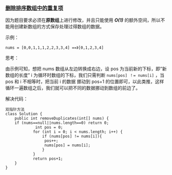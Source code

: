 ### [删除排序数组中的重复项](https://leetcode-cn.com/problems/remove-duplicates-from-sorted-array/description/)  

因为题目要求必须在**原数组**上进行修改，并且只能使用 ***O(1)*** 的额外空间，所以不能用创建新数组的方式保存处理过得数组的数据。  

 示例：  

`nums = [0,0,1,1,1,2,2,3,3,4] ==》[0,1,2,3,4]`  

思考：  

由示例可知，想把 nums 数组从左边转换成右边，设 pos 为当前新的下标，即”新数组的长度” i 为循环时数组的下标，我们只需判断 `nums[pos] ！= nums[i]` ，当 pos 和 i 不相等时，把当前 i 的数据 挪动到 pos+1 的位置即可，以此类推，这样循环一遍数组之后，我们就可以把不同的数据挪动到数组的前边了。 

解决代码：   

```
双指针方法
class Solution {
    public int removeDuplicates(int[] nums) {
    if (nums==null||nums.length==0) return 0;
             int pos = 0;
            for (int i = 0; i < nums.length; i++) {
                if (nums[pos] != nums[i]){
                 pos++;
                 nums[pos] = nums[i];
                }
            }
            return pos+1;  
    }
}
```